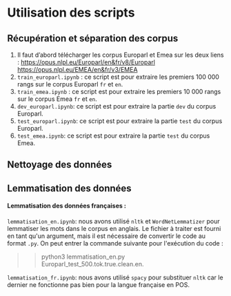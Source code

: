 # Utilisation des scripts

## Récupération et séparation des corpus

1. Il faut d’abord télécharger les corpus Europarl et Emea sur les deux liens : https://opus.nlpl.eu/Europarl/en&fr/v8/Europarl https://opus.nlpl.eu/EMEA/en&fr/v3/EMEA
2. `train_europarl.ipynb` : ce script est pour extraire les premiers 100 000 rangs sur le corpus Europarl `fr` et `en`.
3. `train_emea.ipynb` : ce script est pour extraire les premiers 10 000 rangs sur le corpus Emea `fr` et `en`.
4. `dev_europarl.ipynb`: ce script est pour extraire la partie `dev` du corpus Europarl.
5. `test_europarl.ipynb`: ce script est pour extraire la partie `test` du corpus Europarl.
6. `test_emea.ipynb`: ce script est pour extraire la partie `test` du corpus Emea.



## Nettoyage des données







## Lemmatisation des données

#### Lemmatisation des données françaises :
`lemmatisation_en.ipynb`: nous avons utilisé `nltk` et `WordNetLemmatizer` pour lemmatiser les mots dans le corpus en anglais. Le fichier à traiter est fourni en tant qu'un argument, mais il est nécessaire de convertir le code au format `.py`. On peut entrer la commande suivante pour l'exécution du code : 
>> python3 lemmatisation_en.py Europarl_test_500.tok.true.clean.en.

`lemmatisation_fr.ipynb`: nous avons utilisé `spacy` pour substituer `nltk` car le dernier ne fonctionne pas bien pour la langue française en POS.
